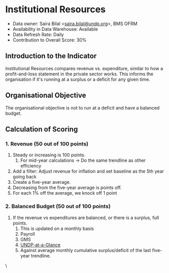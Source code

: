 # Institutional Resources

* Data owner: Saira Bilal <[saira.bilal@undp.org](mailto:saira.bilal@undp.org)>, BMS OFRM
* Availability in Data Warehouse: Available
* Data Refresh Rate: Daily&#x20;
* Contribution to Overall Score: 30%

## Introduction to the Indicator

Institutional Resources compares revenue vs. expenditure, similar to how a profit-and-loss statement in the private sector works. This informs the organisation if it's running at a surplus or a deficit for any given time.&#x20;

## Organisational Objective

The organisational objective is not to run at a deficit and have a balanced budget.

## Calculation of Scoring

### 1. Revenue (50 out of 100 points)

1. Steady or increasing is 100 points.&#x20;
   1. For mid-year calculations → Do the same trendline as other efficiency&#x20;
2. Add a filter: Adjust revenue for inflation and set baseline as the 5th year going back&#x20;
3. Create a five-year average.&#x20;
4. Decreasing from the five-year average is points off.
5. For each 1% off the average, we knock off 1 point

### 2. Balanced Budget (50 out of 100 points)



1. If the revenue vs expenditures are balanced, or there is a surplus, full points.&#x20;
   1. This is updated on a monthly basis
   2. Payroll
   3. GMS
   4. [UNDP-at-a-Glance](https://app.powerbi.com/groups/me/reports/bfae426e-1f64-46cf-893e-ffcb697221a1/ReportSectionc7c5b80b86ba42599069?experience=power-bi\&bookmarkGuid=Bookmark7f5b9235a6274cdc75b7)
   5. Against average monthly cumulative surplus/deficit of the last five-year trendline.&#x20;

\
